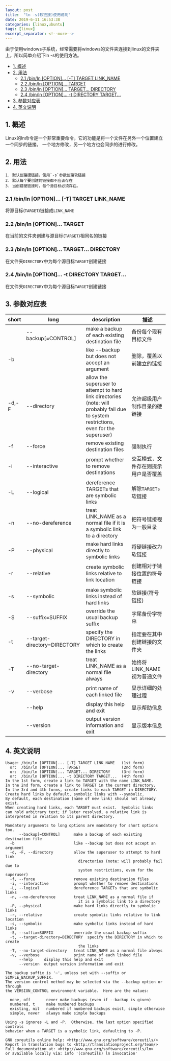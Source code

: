 ```yaml
---
layout: post
title:  "ln -s(软链接)使用说明"
date: 2019-6-11 16:53:38
categories: [linux,ubuntu]
tags: [linux]
excerpt_separator: <!--more-->
---
```


由于使用windows子系统，经常需要将windows的文件夹连接到linux的文件夹上，所以简单介绍下ln -s的使用方法。

<!--more-->

<!-- @import "[TOC]" {cmd="toc" depthFrom=1 depthTo=6 orderedList=false} -->

<!-- code_chunk_output -->

* [1. 概述](#1-概述)
* [2. 用法](#2-用法)
	* [2.1 /bin/ln [OPTION]... [-T] TARGET LINK_NAME](#21-binln-option-t-target-link_name)
	* [2.2 /bin/ln [OPTION]... TARGET](#22-binln-option-target)
	* [2.3 /bin/ln [OPTION]... TARGET... DIRECTORY](#23-binln-option-target-directory)
	* [2.4 /bin/ln [OPTION]... -t DIRECTORY TARGET...](#24-binln-option-t-directory-target)
* [3. 参数对应表](#3-参数对应表)
* [4. 英文说明](#4-英文说明)

<!-- /code_chunk_output -->


## 1. 概述

Linux的ln命令是一个非常重要命令，它的功能是将一个文件在另外一个位置建立一个同步的链接。
一个地方修改，另一个地方也会同步的进行修改。

## 2. 用法

    1. 默认创建硬链接，使用`-s`参数创建软链接
    2. 默认每个要创建的链接都不应该存在
    3. 当创建硬链接时，每个源目标必须存在。

### 2.1 /bin/ln [OPTION]... [-T] TARGET LINK_NAME

将源目标(`TARGET`)链接成`LINK_NAME`

### 2.2 /bin/ln [OPTION]... TARGET

在当前的文件夹创建与源目标(`TARGET`)相同名的链接

### 2.3 /bin/ln [OPTION]... TARGET... DIRECTORY

在文件夹`DIRECTORY`中为每个源目标`TARGET`创建链接

### 2.4 /bin/ln [OPTION]... -t DIRECTORY TARGET...

在文件夹`DIRECTORY`中为每个源目标`TARGET`创建链接

## 3. 参数对应表

| short | long                         | description                                                                                                                           | 描述                                |
|-------|------------------------------|---------------------------------------------------------------------------------------------------------------------------------------|-----------------------------------|
|       | --backup[=CONTROL]           | make a backup of each existing destination file                                                                                       | 备份每个现有目标文件                |
| -b    |                              | like --backup but does not accept an argument                                                                                         | 删除，覆盖以前建立的链接             |
| -d,-F | --directory                  | allow the superuser to attempt to hard link directories (note: will probably fail due to system restrictions, even for the superuser) | 允许超级用户制作目录的硬链接        |
| -f    | --force                      | remove existing destination files                                                                                                     | 强制执行                            |
| -i    | --interactive                | prompt whether to remove destinations                                                                                                 | 交互模式，文件存在则提示用户是否覆盖 |
| -L    | --logical                    | dereference TARGETs that are symbolic links                                                                                           | 解除`TARGETs`软链接                 |
| -n    | --no-dereference             | treat LINK_NAME as a normal file if it is a symbolic link to a directory                                                              | 把符号链接视为一般目录              |
| -P    | --physical                   | make hard links directly to symbolic links                                                                                            | 将硬链接改为软链接                  |
| -r    | --relative                   | create symbolic links relative to link location                                                                                       | 创建相对于链接位置的符号链接        |
| -s    | --symbolic                   | make symbolic links instead of hard links                                                                                             | 软链接(符号链接)                    |
| -S    | --suffix=SUFFIX              | override the usual backup suffix                                                                                                      | 字尾备份字符串                      |
| -t    | --target-directory=DIRECTORY | specify the DIRECTORY in which to create the links                                                                                    | 指定要在其中创建链接的文件夹        |
| -T    | --no-target-directory        | treat LINK_NAME as a normal file always                                                                                               | 始终将LINK_NAME视为普通文件         |
| -v    | --verbose                    | print name of each linked file                                                                                                        | 显示详细的处理过程                  |
|       | --help                       | display this help and exit                                                                                                            | 显示帮助信息                        |
|       | --version                    | output version information and exit                                                                                                   | 显示版本信息                        |

## 4. 英文说明

```
Usage: /bin/ln [OPTION]... [-T] TARGET LINK_NAME   (1st form)
  or:  /bin/ln [OPTION]... TARGET                  (2nd form)
  or:  /bin/ln [OPTION]... TARGET... DIRECTORY     (3rd form)
  or:  /bin/ln [OPTION]... -t DIRECTORY TARGET...  (4th form)
In the 1st form, create a link to TARGET with the name LINK_NAME.
In the 2nd form, create a link to TARGET in the current directory.
In the 3rd and 4th forms, create links to each TARGET in DIRECTORY.
Create hard links by default, symbolic links with --symbolic.
By default, each destination (name of new link) should not already exist.
When creating hard links, each TARGET must exist.  Symbolic links
can hold arbitrary text; if later resolved, a relative link is
interpreted in relation to its parent directory.

Mandatory arguments to long options are mandatory for short options too.
      --backup[=CONTROL]      make a backup of each existing destination file
  -b                          like --backup but does not accept an argument
  -d, -F, --directory         allow the superuser to attempt to hard link
                                directories (note: will probably fail due to
                                system restrictions, even for the superuser)
  -f, --force                 remove existing destination files
  -i, --interactive           prompt whether to remove destinations
  -L, --logical               dereference TARGETs that are symbolic links
  -n, --no-dereference        treat LINK_NAME as a normal file if
                                it is a symbolic link to a directory
  -P, --physical              make hard links directly to symbolic links
  -r, --relative              create symbolic links relative to link location
  -s, --symbolic              make symbolic links instead of hard links
  -S, --suffix=SUFFIX         override the usual backup suffix
  -t, --target-directory=DIRECTORY  specify the DIRECTORY in which to create
                                the links
  -T, --no-target-directory   treat LINK_NAME as a normal file always
  -v, --verbose               print name of each linked file
      --help     display this help and exit
      --version  output version information and exit

The backup suffix is '~', unless set with --suffix or SIMPLE_BACKUP_SUFFIX.
The version control method may be selected via the --backup option or through
the VERSION_CONTROL environment variable.  Here are the values:

  none, off       never make backups (even if --backup is given)
  numbered, t     make numbered backups
  existing, nil   numbered if numbered backups exist, simple otherwise
  simple, never   always make simple backups

Using -s ignores -L and -P.  Otherwise, the last option specified controls
behavior when a TARGET is a symbolic link, defaulting to -P.

GNU coreutils online help: <http://www.gnu.org/software/coreutils/>
Report ln translation bugs to <http://translationproject.org/team/>
Full documentation at: <http://www.gnu.org/software/coreutils/ln>
or available locally via: info '(coreutils) ln invocation'
```
